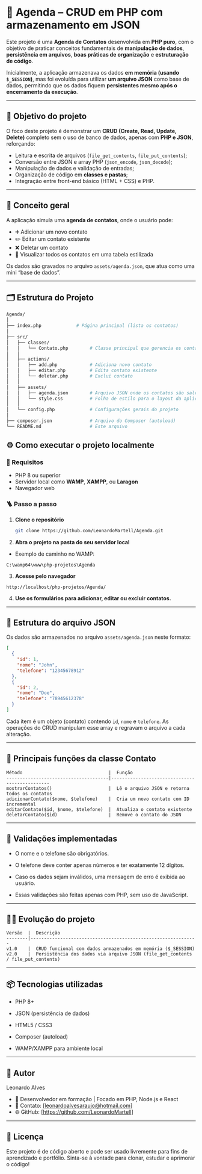 # 📒 Agenda – CRUD em PHP com armazenamento em JSON

Este projeto é uma **Agenda de Contatos** desenvolvida em **PHP puro**, com o objetivo de praticar conceitos fundamentais de **manipulação de dados**, **persistência em arquivos**, **boas práticas de organização** e **estruturação de código**.

Inicialmente, a aplicação armazenava os dados **em memória (usando `$_SESSION`)**, mas foi evoluída para utilizar **um arquivo JSON** como base de dados, permitindo que os dados fiquem **persistentes mesmo após o encerramento da execução**.

---

## 🚀 Objetivo do projeto

O foco deste projeto é demonstrar um **CRUD (Create, Read, Update, Delete)** completo sem o uso de banco de dados, apenas com **PHP e JSON**, reforçando:

- Leitura e escrita de arquivos (`file_get_contents`, `file_put_contents`);
- Conversão entre JSON e array PHP (`json_encode`, `json_decode`);
- Manipulação de dados e validação de entradas;
- Organização de código em **classes e pastas**;
- Integração entre front-end básico (HTML + CSS) e PHP.

---

## 🧠 Conceito geral

A aplicação simula uma **agenda de contatos**, onde o usuário pode:

- ➕ Adicionar um novo contato  
- ✏️ Editar um contato existente  
- ❌ Deletar um contato  
- 👀 Visualizar todos os contatos em uma tabela estilizada  

Os dados são gravados no arquivo `assets/agenda.json`, que atua como uma mini “base de dados”.

---

## 🗂️ Estrutura do Projeto

```bash
Agenda/
│
├── index.php             # Página principal (lista os contatos)
│
├── src/
│   ├── classes/
│   │   └── Contato.php        # Classe principal que gerencia os contatos
│   │
│   ├── actions/
│   │   ├── add.php            # Adiciona novo contato
│   │   ├── editar.php         # Edita contato existente
│   │   └── deletar.php        # Exclui contato
│   │
│   ├── assets/
│   │   ├── agenda.json        # Arquivo JSON onde os contatos são salvos
│   │   └── style.css          # Folha de estilo para o layout da aplicação
│   │
│   └── config.php             # Configurações gerais do projeto
│
├── composer.json              # Arquivo do Composer (autoload)
└── README.md                  # Este arquivo
```

## ⚙️ Como executar o projeto localmente

### 🧩 Requisitos

- PHP 8 ou superior  
- Servidor local como **WAMP**, **XAMPP**, ou **Laragon**  
- Navegador web

### 🪜 Passo a passo

1. **Clone o repositório**

   ```bash
   git clone https://github.com/LeonardoMartell/Agenda.git

2. **Abra o projeto na pasta do seu servidor local**

- Exemplo de caminho no WAMP:

```url
C:\wamp64\www\php-projetos\Agenda
```

3. **Acesse pelo navegador**

```url
http://localhost/php-projetos/Agenda/
```

4. **Use os formulários para adicionar, editar ou excluir contatos.**

---

## 💾 Estrutura do arquivo JSON

Os dados são armazenados no arquivo `assets/agenda.json` neste formato:

```json
[
  {
    "id": 1,
    "nome": "John",
    "telefone": "12345678912"
  },
  {
    "id": 2,
    "nome": "Doe",
    "telefone": "78945612378"
  }
]
```

Cada item é um objeto (contato) contendo `id`, `nome` e `telefone`.
As operações do CRUD manipulam esse array e regravam o arquivo a cada alteração.

---

## 🧰 Principais funções da classe Contato

```table
Método	                              |  Função
--------------------------------------|-----------------------------------------------
mostrarContatos()                     |  Lê o arquivo JSON e retorna todos os contatos
adicionarContato($nome, $telefone)    |  Cria um novo contato com ID incremental
editarContato($id, $nome, $telefone)  |  Atualiza o contato existente
deletarContato($id)                   |  Remove o contato do JSON
```

---

## 🧮 Validações implementadas

- O nome e o telefone são obrigatórios.

- O telefone deve conter apenas números e ter exatamente 12 dígitos.

- Caso os dados sejam inválidos, uma mensagem de erro é exibida ao usuário.

- Essas validações são feitas apenas com PHP, sem uso de JavaScript.

---

## 🧑‍💻 Evolução do projeto

```table
Versão	|  Descrição
--------|--------------------------------------------------------------
v1.0	|  CRUD funcional com dados armazenados em memória ($_SESSION)
v2.0	|  Persistência dos dados via arquivo JSON (file_get_contents / file_put_contents)
```

---

## 📦 Tecnologias utilizadas

- PHP 8+

- JSON (persistência de dados)

- HTML5 / CSS3

- Composer (autoload)

- WAMP/XAMPP para ambiente local

---

## 👤 Autor

Leonardo Alves

- 💼 Desenvolvedor em formação | Focado em PHP, Node.js e React
- 📧 Contato: [leonardoalvesaraujo@hotmail.com]
- 🌐 GitHub: [https://github.com/LeonardoMartell]

---

## 📝 Licença

Este projeto é de código aberto e pode ser usado livremente para fins de aprendizado e portfólio.
Sinta-se à vontade para clonar, estudar e aprimorar o código!
